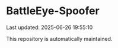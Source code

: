 # BattleEye-Spoofer

Last updated: 2025-06-26 19:55:10

This repository is automatically maintained.

